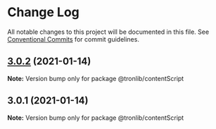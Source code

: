 # Change Log

All notable changes to this project will be documented in this file.
See [Conventional Commits](https://conventionalcommits.org) for commit guidelines.

## [3.0.2](https://github.com/Onotoko/tronlib/compare/@tronlib/contentScript@3.0.1...@tronlib/contentScript@3.0.2) (2021-01-14)

**Note:** Version bump only for package @tronlib/contentScript





## 3.0.1 (2021-01-14)

**Note:** Version bump only for package @tronlib/contentScript
